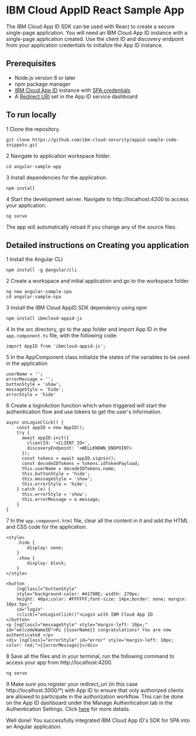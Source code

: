 # IBM Cloud AppID React Sample App

The IBM Cloud App ID SDK can be used with React to create a secure single-page application. You will need an IBM Cloud App ID instance with a single-page application created. Use the client ID and discovery endpoint from your application credentials to initialize the App ID instance.

## Prerequisites
* Node.js version 8 or later
* npm package manager
* [IBM Cloud App ID](https://cloud.ibm.com/catalog/services/app-id) instance with [SPA credentials](https://cloud.ibm.com/docs/services/appid?topic=appid-single-page#create-spa-credentials)
* A [Redirect URI](https://cloud.ibm.com/docs/services/appid?topic=appid-managing-idp#add-redirect-uri) set in the App ID service dashboard

## To run locally

1 Clone the repository.
```
git clone https://github.com/ibm-cloud-security/appid-sample-code-snippets.git
```
2 Navigate to application workspace folder.
```
cd angular-sample-app
```
3 Install dependencies for the application.
```
npm install
```
4 Start the development server. Navigate to http://localhost:4200 to access your application.
```
ng serve
```

The app will automatically reload if you change any of the source files.

## Detailed instructions on Creating you application


1 Install the Angular CLI
```
npm install -g @angular/cli
```
2 Create a workspace and initial application and go to the workspace folder
```
ng new angular-sample-spa
cd angular-sample-spa
```
3 Install the IBM Cloud AppID SDK dependency using npm
```
npm install ibmcloud-appid-js
```

4 In the src directory, go to the app folder and import App ID in the `app.component.ts` file, with the following code:
```
import AppID from 'ibmcloud-appid-js';
```
5 In the AppComponent class initialize the states of the variables to be used in the application
```
userName = '';
errorMessage = '';
buttonStyle = 'show';
messageStyle = 'hide';
errorStyle = 'hide'
```
6 Create a loginAction function which when triggered will start the authentication flow and use tokens to get the user's information. 
```
async onLoginClick() {
    const appID = new AppID();
    try {
      await appID.init({
        clientId: '<CLIENT_ID>',
        discoveryEndpoint: '<WELLKNOWN_ENDPOINT>
      });
      const tokens = await appID.signin();
      const decodeIDTokens = tokens.idTokenPayload;
      this.userName = decodeIDTokens.name;
      this.buttonStyle = 'hide';
      this.messageStyle = 'show';
      this.errorStyle = 'hide';    
    } catch (e) {
      this.errorStyle = 'show';
      this.errorMessage = e.message;
    }
}
```
7 In the `app.component.html` file, clear all the content in it and add the HTML and CSS code for the application.
```
<style>
	.hide {
		display: none;
	}
	.show {
		display: block;
	}
</style>

<button
	[ngClass]="buttonStyle"
	style="background-color: #4178BE; width: 270px;
	height: 40px;color: #FFFFFF;font-size: 14px;border: none; margin: 10px 5px;"
	id="login"
	(click)="onLoginClick()">Login with IBM Cloud App ID
</button>
<p [ngClass]="messageStyle" style="margin-left: 10px;" id="welcomeNameID">Hi {{userName}} congratulations! You are now authenticated </p>
<div [ngClass]="errorStyle" id="error" style="margin-left: 10px; color: red;">{{errorMessage}}</div>
```
8 Save all the files and in your terminal, run the following command to access your app from http://localhost:4200.
```
ng serve
```
9 Make sure you register your redirect_uri (in this case http://localhost:3000/*) with App ID to ensure that only authorized clients are allowed to participate in the authorization workflow. This can be done on the App ID dashboard under the Manage Authentication tab in the Authentication Settings. Click [here](https://cloud.ibm.com/docs/services/appid?topic=appid-managing-idp#add-redirect-uri) for more details.

Well done! You successfully integrated IBM Cloud App ID's SDK for SPA into an Angular application.

